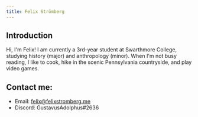 ```yaml
---
title: Felix Strömberg
---
```


## Introduction

Hi, I'm Felix! I am currently a 3rd-year student at Swarthmore College, studying history (major) and anthropology (minor). When I'm not busy reading, I like to cook, hike in the scenic Pennsylvania countryside, and play video games.

## Contact me:

- Email: felix@felixstromberg.me
- Discord: GustavusAdolphus#2636
